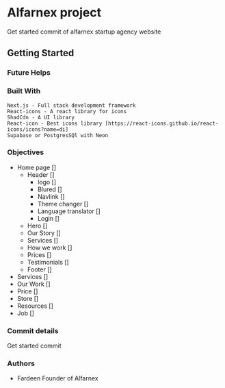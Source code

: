 # Alfarnex project
Get started commit of alfarnex startup agency website

## Getting Started

### Future Helps 

### Built With

    Next.js - Full stack development framework 
    React-icons - A react library for icons
    ShadCdn - A UI library
    React-icon - Best icons library [https://react-icons.github.io/react-icons/icons?name=di]
    Supabase or PostgresSQl with Neon

### Objectives 

- Home page []
    - Header []
        - logo []
        - Blured []
        - Navlink []
        - Theme changer []
        - Language translator []
        - Login []
    - Hero []
    - Our Story []
    - Services []
    - How we work []
    - Prices []
    - Testimonials []
    - Footer []
- Services []
- Our Work []
- Price []
- Store []
- Resources []
- Job []

### Commit details

Get started commit

### Authors
- Fardeen Founder of Alfarnex


